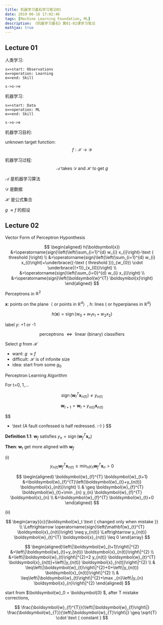 ```yaml
---
title: 机器学习基石学习笔记01
date: 2019-06-16 17:02:46
tags: [Machine Learning Foundation, ML]
description: 《机器学习基石》第01-02课学习笔记
mathjax: true
---
```


## Lecture 01

人类学习:

```flow
s=>start: Observations
o=>operation: Learning
e=>end: Skill

s->o->e
```

机器学习:

```flow
s=>start: Data
o=>operation: ML
e=>end: Skill

s->o->e
```



机器学习目的:

unknown target function:
$$
f : \mathcal{X} \rightarrow \mathcal{Y}
$$

机器学习过程:
$$
\mathcal{A} \text { takes } \mathcal{D} \text { and } \mathcal{H} \text { to get } g
$$

$\mathcal{A}$ 是机器学习算法

$\mathcal{D}$ 是数据

$\mathcal{H}$ 是公式集合

 $g$   $\approx f$ 的假设



## Lecture 02

Vector Form of Perceptron Hyponthesis

$$
\begin{aligned} h(\boldsymbol{x}) &=\operatorname{sign}\left(\left(\sum_{i=1}^{d} w_{i} x_{i}\right)-\text { threshold }\right) \\ &=\operatorname{sign}\left(\left(\sum_{i=1}^{d} w_{i} x_{i}\right)+\underbrace{(-\text { threshold })}_{w_{0}} \cdot \underbrace{(+1)}_{x_{0}}\right) \\ &=\operatorname{sign}\left(\sum_{i=0}^{d} w_{i} x_{i}\right) \\ &=\operatorname{sign}\left(\boldsymbol{w}^{T} \boldsymbol{x}\right) \end{aligned}
$$

Perceptrons in $\mathbb{R}^{2}$

$\boldsymbol{x}$: points on the plane（ or points in $\mathbb{R}^{d}$）, ${h}$: lines ( or hyperplanes in $\mathbb{R}^{d}$)

$$
h(\boldsymbol{x})=\operatorname{sign}\left(w_{0}+w_{1} x_{1}+w_{2} x_{2}\right)
$$

label $y$: +1 or -1

$$
\text { perceptrons } \Leftrightarrow \text { linear (binary) classifiers } 
$$

Select ${g}$ from $\mathcal{H}$  

- want: $g$   $\approx f$ 
- difficult: $\mathcal{H}$ is of infonite size
- idea: start from some $g_{0}$

Perceptron Learning Algorithm

For t=0, 1,…


$$
\operatorname{sign}\left(\mathbf{w}_{t}^{T} \boldsymbol{x}_{n(t)}\right) \neq y_{n(t)}
$$


$$
\boldsymbol{w}_{t+1} = \boldsymbol{w}_{t}+y_{n(t)} \boldsymbol{x}_{n(t)}
$$

$$
- \text {A fault confessed is half redressed. :-) }
$$

**Definition 1.1**: $\boldsymbol{w}_f$  satisfies $y_{n}=\operatorname{sign}\left(\boldsymbol{w}_{f}^{T} \boldsymbol{x}_{n}\right)$

**Then**: $\boldsymbol{w}_t$ get more aligned with $\boldsymbol{w}_f$

(i)
$$
y_{n(t)} \boldsymbol{w}_{f}^{T} \boldsymbol{x}_{n(t)} \geq \min _{n} y_{n} \boldsymbol{w}_{f}^{T} \boldsymbol{x}_{n}>0
$$

$$
\begin{aligned} \boldsymbol{w}_{f}^{T} \boldsymbol{w}_{t+1} &=\boldsymbol{w}_{f}^{T}\left(\boldsymbol{w}_{t}+y_{n(t)} \boldsymbol{x}_{n(t)}\right) \\ & \geq \boldsymbol{w}_{f}^{T} \boldsymbol{w}_{t}+\min _{n} y_{n} \boldsymbol{w}_{f}^{T} \boldsymbol{x}_{n} \\ &>\boldsymbol{w}_{f}^{T} \boldsymbol{w}_{t}+0 \end{aligned}
$$

(ii)

$$
\begin{array}{c}{\boldsymbol{w}_t \text { changed only when mistake }} \\ \Leftrightarrow \operatorname{sign}\left(\mathbf{w}_{t}^{T} \boldsymbol{x}_{n(t)}\right) \neq y_{n(t)} \Leftrightarrow y_{n(t)} \boldsymbol{w}_{t}^{T} \boldsymbol{x}_{n(t)} \leq 0 \end{array}
$$

$$
\begin{aligned}\left\|\boldsymbol{w}_{t+1}\right\|^{2} &=\left\|\boldsymbol{w}_{t}+y_{n(t)} \boldsymbol{x}_{n(t)}\right\|^{2} \\ &=\left\|\boldsymbol{w}_{t}\right\|^{2}+2 y_{n(t)} \boldsymbol{w}_{t}^{T} \boldsymbol{x}_{n(t)}+\left\|y_{n(t)} \boldsymbol{x}_{n(t)}\right\|^{2} \\ & \leq\left\|\boldsymbol{w}_{t}\right\|^{2}+0+\left\|y_{n(t)} \boldsymbol{x}_{n(t)}\right\|^{2} \\ & \leq\left\|\boldsymbol{w}_{t}\right\|^{2}+\max _{n}\left\|y_{n} \boldsymbol{x}_{n}\right\|^{2} \end{aligned}
$$

start from $\boldsymbol{w}_0 = \boldsymbol{0} $, after T mistake corrections,

$$
\frac{\boldsymbol{w}_{f}^{T}}{\left\|\boldsymbol{w}_{f}\right\|} \frac{\boldsymbol{w}_{T}}{\left\|\boldsymbol{w}_{T}\right\|} \geq \sqrt{T} \cdot \text { constant }
$$


